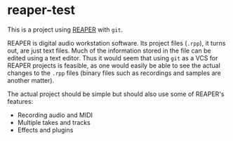 reaper-test
===========

This is a project using [REAPER](https://reaper.fm) with `git`.

REAPER is digital audio workstation software. Its project files (`.rpp`), it
turns out, are just text files. Much of the information stored in the file can
be edited using a text editor. Thus it would seem that using `git` as a VCS for REAPER projects is feasible, as one would easily be able to see the actual
changes to the `.rpp` files (binary files such as recordings and samples are
another matter).

The actual project should be simple but should also use some of REAPER's
features:
- Recording audio and MIDI
- Multiple takes and tracks
- Effects and plugins
